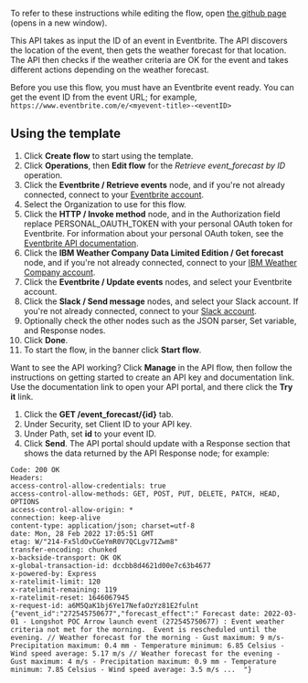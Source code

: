 To refer to these instructions while editing the flow, open [the github page](https://github.com/ot4i/app-connect-templates/blob/main/resources/markdown/Update%20Eventbrite%20event%20based%20on%20IBM%20Weather%20forecast_instructions.md) (opens in a new window).

This API takes as input the ID of an event in Eventbrite.  The API discovers the location of the event, then gets the weather forecast for that location.  The API then checks if the weather criteria are OK for the event and takes different actions depending on the weather forecast.

Before you use this flow, you must have an Eventbrite event ready.  You can get the event ID from the event URL; for example, `https://www.eventbrite.com/e/<myevent-title>-<eventID>`


## Using the template

1. Click **Create flow** to start using the template.
1. Click **Operations**, then **Edit flow** for the _Retrieve event_forecast by ID_ operation.
1. Click the **Eventbrite / Retrieve events** node, and if you're not already connected, connect to your [Eventbrite account](https://ibm.biz/aaseventbrite).
1. Select the Organization to use for this flow.
1. Click the **HTTP / Invoke method** node, and in the Authorization field replace PERSONAL_OAUTH_TOKEN with your personal OAuth token for Eventbrite.  For information about your personal OAuth token, see the [Eventbrite API documentation](https://www.eventbrite.com/platform/api).
1. Click the **IBM Weather Company Data Limited Edition / Get forecast** node, and if you're not already connected, connect to your [IBM Weather Company account](https://ibm.biz/aasweathercdle).
1. Click the **Eventbrite / Update events** nodes, and select your Eventbrite account.
2. Click the **Slack / Send message** nodes, and select your Slack account.  If you're not already connected, connect to your [Slack account](https://ibm.biz/aasslack).
3. Optionally check the other nodes such as the JSON parser, Set variable, and Response nodes.
4. Click **Done**.
5. To start the flow, in the banner click **Start flow**.

Want to see the API working? 
Click **Manage** in the API flow, then follow the instructions on getting started to create an API key and documentation link. Use the documentation link to open your API portal, and there click the **Try it** link. 
1. Click the **GET /event_forecast/{id}** tab. 
2. Under Security, set Client ID to your API key.
3. Under Path, set **id** to your event ID.
4. Click **Send**.
The API portal should update with a Response section that shows the data returned by the API Response node; for example:
```
Code: 200 OK
Headers:
access-control-allow-credentials: true
access-control-allow-methods: GET, POST, PUT, DELETE, PATCH, HEAD, OPTIONS
access-control-allow-origin: *
connection: keep-alive
content-type: application/json; charset=utf-8
date: Mon, 28 Feb 2022 17:05:51 GMT
etag: W/"214-Fx5ldOvCGeYmR0V7QCLgv7IZwm8"
transfer-encoding: chunked
x-backside-transport: OK OK
x-global-transaction-id: dccbb8d4621d00e7c63b4677
x-powered-by: Express
x-ratelimit-limit: 120
x-ratelimit-remaining: 119
x-ratelimit-reset: 1646067945
x-request-id: a6M5QaK1bj6Ye17NefaOzYz81E2fulnt
{"event_id":"272545750677","forecast_effect":" Forecast date: 2022-03-01 - Longshot POC Arrow launch event (272545750677) : Event weather criteria not met for the morning.  Event is rescheduled until the evening. // Weather forecast for the morning - Gust maximum: 9 m/s- Precipitation maximum: 0.4 mm - Temperature minimum: 6.85 Celsius - Wind speed average: 5.17 m/s // Weather forecast for the evening - Gust maximum: 4 m/s - Precipitation maximum: 0.9 mm - Temperature minimum: 7.85 Celsius - Wind speed average: 3.5 m/s ...  "}
```
